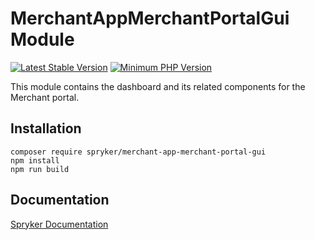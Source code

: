 # MerchantAppMerchantPortalGui Module
[![Latest Stable Version](https://poser.pugx.org/spryker/merchant-app-merchant-portal-gui/v/stable.svg)](https://packagist.org/packages/spryker/merchant-app-merchant-portal-gui)
[![Minimum PHP Version](https://img.shields.io/badge/php-%3E%3D%208.3-8892BF.svg)](https://php.net/)

This module contains the dashboard and its related components for the Merchant portal.

## Installation

```
composer require spryker/merchant-app-merchant-portal-gui
npm install
npm run build
```

## Documentation

[Spryker Documentation](https://docs.spryker.com)
